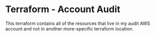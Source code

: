 # Terraform - Account Audit

This terraform contains all of the resources that live in my audit AWS account and not in another more-specific terraform location.
